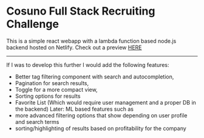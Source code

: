# Cosuno Full Stack Recruiting Challenge

This is a simple react webapp with a lambda function based node.js backend hosted on Netlify. Check out a preview [HERE](https://cosuno-challenge-kolb.netlify.app/)

---

If I was to develop this further I would add the following features:
* Better tag filtering component with search and autocompletion,
* Pagination for search results,
* Toggle for a more compact view,
* Sorting options for results
* Favorite List (Which would require user management and a proper DB in the backend)
Later: ML based features such as 
* more advanced filtering options that show depending on user profile and search terms
* sorting/highlighting of results based on profitability for the company

